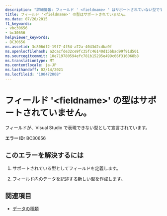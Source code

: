 ```yaml
---
description: "詳細情報: フィールド ' <fieldname> ' はサポートされていない型です"
title: フィールド '<fieldname>' の型はサポートされていません。
ms.date: 07/20/2015
f1_keywords:
- vbc30656
- bc30656
helpviewer_keywords:
- BC30656
ms.assetid: 3c806df2-19f7-4f54-a72a-4043d2cdba9f
ms.openlocfilehash: a2cacfde32ce9fc35fc46140d15bbad99f91d501
ms.sourcegitcommit: 10e719780594efc781b15295e499c66f316068b8
ms.translationtype: MT
ms.contentlocale: ja-JP
ms.lasthandoff: 02/14/2021
ms.locfileid: "100472008"
---
```

# <a name="field-fieldname-is-of-an-unsupported-type"></a>フィールド '\<fieldname>' の型はサポートされていません。

フィールドが、Visual Studio で表現できない型として宣言されています。  
  
 **エラー ID:** BC30656  
  
## <a name="to-correct-this-error"></a>このエラーを解決するには  
  
1. サポートされている型としてフィールドを定義します。  
  
2. フィールド内のデータを記述する新しい型を作成します。  
  
## <a name="see-also"></a>関連項目

- [データの種類](../language-reference/data-types/index.md)
